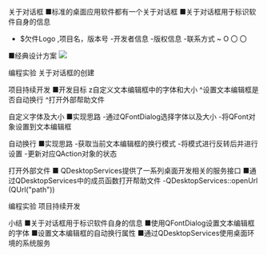 关于对话框
■标准的桌面应用软件都有一个关于对话框
■关于对话框用于标识软件自身的信息
- $欠件Logo ,项目名，版本号
-开发者信息
-版权信息
-联系方式
~ O 〇 〇

■经典设计方案
![](_v_images_/.png)

编程实验 关于对话框的创建

项目持续开发
■开发目标
z自定义文本编辑框中的字体和大小
^设置文本编辑框是否自动换行
^打开外部帮助文件

自定义字体及大小
■实现思路
-通过QFontDialog选择字体以及大小
-将QFont对象设置到文本编辑框

自动换行
■实现思路
-获取当前文本编辑框的换行模式
-将模式进行反转后并进行设置
-更新对应QAction对象的状态

打开外部文件
■ QDesktopServices提供了一系列桌面开发相关的服务接口
■通过QDesktopServices中的成员函数打开帮助文件
-QDesktopServices::openUrl (QUrl("path"))

编程实验 项目持续开发

小结
■关于对话框用于标识软件自身的信息
■使用QFontDialog设置文本编辑框的字体
■设置文本编辑框的自动换行属性
■通过QDesktopServices使用桌面环境的系统服务